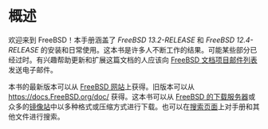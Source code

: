 # 概述

欢迎来到 FreeBSD！本手册涵盖了 *FreeBSD 13.2-RELEASE* 和 *FreeBSD 12.4-RELEASE* 的安装和日常使用。这本书是许多人不断工作的结果。可能某些部分已经过时。有兴趣帮助更新和扩展这篇文档的人应该向 [FreeBSD 文档项目邮件列表](https://lists.freebsd.org/subscription/freebsd-doc) 发送电子邮件。

本书的最新版本可以从 [FreeBSD 网站](https://www.freebsd.org/)上获得。旧版本可以从 <https://docs.FreeBSD.org/doc/> 获得。这本书可以从 [FreeBSD 的下载服务器](https://download.freebsd.org/doc/)或众多的[镜像站](https://docs.freebsd.org/en/books/handbook/mirrors#mirrors)中以多种格式或压缩方式进行下载。也可以在[搜索页面](https://www.freebsd.org/search/)上对手册和其他文件进行搜索。
